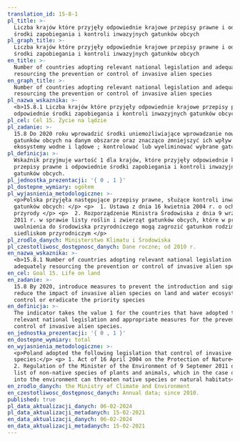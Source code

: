 ```yaml
---
translation_id: 15-8-1
pl_title: >-
  Liczba krajów które przyjęły odpowiednie krajowe przepisy prawne i odpowiednie
  środki zapobiegania i kontroli inwazyjnych gatunków obcych
pl_graph_title: >-
  Liczba krajów które przyjęły odpowiednie krajowe przepisy prawne i odpowiednie
  środki zapobiegania i kontroli inwazyjnych gatunków obcych
en_title: >-
  Number of countries adopting relevant national legislation and adequately
  resourcing the prevention or control of invasive alien species
en_graph_title: >-
  Number of countries adopting relevant national legislation and adequately
  resourcing the prevention or control of invasive alien species
pl_nazwa_wskaznika: >-
  <b>15.8.1 Liczba krajów które przyjęły odpowiednie krajowe przepisy prawne i
  odpowiednie środki zapobiegania i kontroli inwazyjnych gatunków obcych</b>
pl_cel: Cel 15. Życie na lądzie
pl_zadanie: >-
  15.8 Do 2020 roku wprowadzić środki uniemożliwiające wprowadzanie nowych
  gatunków obcych na danym obszarze oraz znacząco zmniejszyć ich wpływ na
  ekosystemy wodne i lądowe ; kontrolować lub wyeliminować wybrane gatunki
pl_definicja: >-
  Wskaźnik przyjmuje wartość 1 dla krajów, które przyjęły odpowiednie krajowe
  przepisy prawne i odpowiednie środki zapobiegania i kontroli inwazyjnych
  gatunków obcych.
pl_jednostka_prezentacji: '{ 0 , 1 }'
pl_dostepne_wymiary: ogółem
pl_wyjasnienia_metodologiczne: >-
  <p>Polska przyjęła następujące przepisy prawne, służące kontroli inwazyjnych
  gatunków obcych: </p> <p>  1. Ustawa z dnia 16 kwietnia 2004 r. o ochronie
  przyrody </p> <p>  2. Rozporządzenie Ministra Środowiska z dnia 9 września
  2011 r. w sprawie listy roślin i zwierząt gatunków obcych, które w przypadku
  uwolnienia do środowiska przyrodniczego mogą zagrozić gatunkom rodzimym lub
  siedliskom przyrodniczym </p>
pl_zrodlo_danych: Ministerstwo Klimatu i Środowiska
pl_czestotliwosc_dostępnosc_danych: Dane roczne; od 2010 r.
en_nazwa_wskaznika: >-
  <b>15.8.1 Number of countries adopting relevant national legislation and
  adequately resourcing the prevention or control of invasive alien species</b>
en_cel: Goal 15. Life on land
en_zadanie: >-
  15.8 By 2020, introduce measures to prevent the introduction and significantly
  reduce the impact of invasive alien species on land and water ecosystems and
  control or eradicate the priority species
en_definicja: >-
  The indicator takes the value 1 for the countries that have adopted the
  relevant national legislation and appropriate measures for the prevention and
  control of invasive alien species.
en_jednostka_prezentacji: '{ 0 , 1 }'
en_dostepne_wymiary: total
en_wyjasnienia_metodologiczne: >-
  <p>Poland adopted the following legislation that control of invasive alien
  species:</p> <p> 1. Act of 16 April 2004 on the Protection of Nature</p> <p>
  2. Regulation of the Minister of the Environment of 9 Septemer 2011 on the
  list of non-native species of plants and animals, which in the case of release
  into the environment can threaten native species or natural habitats</p>
en_zrodlo_danych: the Ministry of Climate and Environment
en_czestotliwosc_dostępnosc_danych: Annual data; since 2010.
published: true
pl_data_aktualizacji_danych: 06-02-2024
pl_data_aktualizacji_metadanych: 15-02-2021
en_data_aktualizacji_danych: 06-02-2024
en_data_aktualizacji_metadanych: 15-02-2021
---
```


